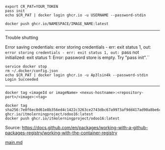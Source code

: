 ```
export CR_PAT=YOUR_TOKEN  
pass init
echo $CR_PAT | docker login ghcr.io -u USERNAME --password-stdin

docker push ghcr.io/NAMESPACE/IMAGE_NAME:latest
```

---
Trouble shutting

Error saving credentials: error storing credentials - err: exit status 1, out: `error storing credentials - err: exit status 1, out: `pass not initialized: exit status 1: Error: password store is
empty. Try "pass init".``

```
service docker stop
rm ~/.docker/config.json
echo $CR_PAT | docker login ghcr.io -u Ap3lsin4k --password-stdin
Login Succeeded
```

---

```
docker tag <imageId or imageName> <nexus-hostname>:<repository-port>/<image>:<tag>

docker tag sha256:7e0f6ec0d61e8b356ed4c1422c3263ce2743dbc67a9973af9dd417ad90a8be6c ghcr.io/itmolerningproject/odoo16:latest
docker push ghcr.io/itmolerningproject/odoo16:latest
```

Source:
https://docs.github.com/en/packages/working-with-a-github-packages-registry/working-with-the-container-registry

[main.md](main.md)